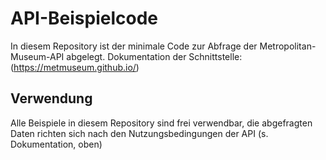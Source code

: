 # API-Beispielcode

In diesem Repository ist der minimale Code zur Abfrage der Metropolitan-Museum-API abgelegt. Dokumentation der Schnittstelle: (https://metmuseum.github.io/)

## Verwendung

Alle Beispiele in diesem Repository sind frei verwendbar, die abgefragten Daten richten sich nach den Nutzungsbedingungen der API (s. Dokumentation, oben)
